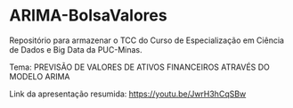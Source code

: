 # ARIMA-BolsaValores
Repositório para armazenar o TCC do Curso de Especialização em Ciência de Dados e Big Data da PUC-Minas. 

Tema: PREVISÃO DE VALORES DE ATIVOS FINANCEIROS ATRAVÉS DO MODELO ARIMA


Link da apresentação resumida: https://youtu.be/JwrH3hCqSBw
